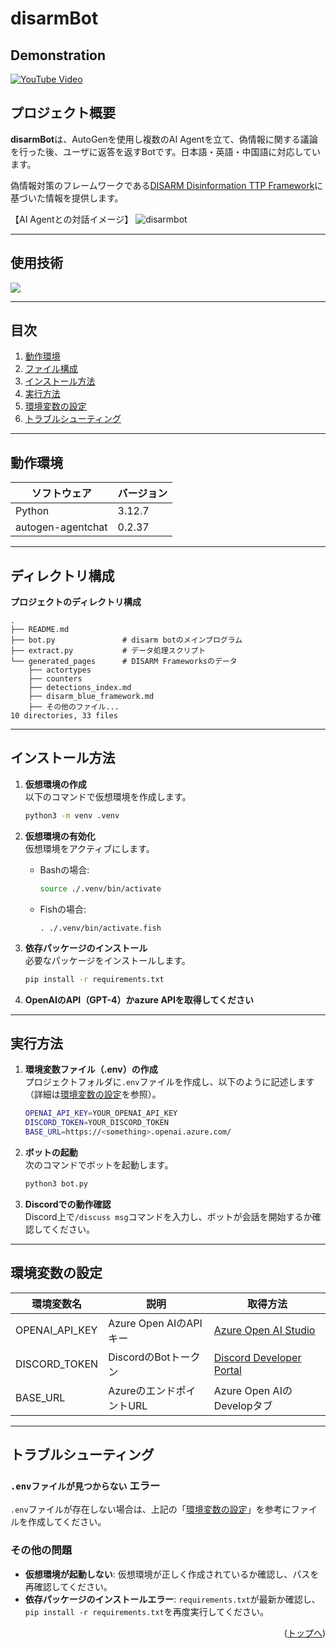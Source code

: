 # disarmBot

## Demonstration

[![YouTube Video](https://img.youtube.com/vi/Ee-JfL17L40/0.jpg)](https://www.youtube.com/watch?v=Ee-JfL17L40)


<div id="top"></div>

## プロジェクト概要

**disarmBot**は、AutoGenを使用し複数のAI Agentを立て、偽情報に関する議論を行った後、ユーザに返答を返すBotです。日本語・英語・中国語に対応しています。

偽情報対策のフレームワークである[DISARM Disinformation TTP Framework](https://github.com/DISARMFoundation/DISARMframeworks?tab=readme-ov-file)に基づいた情報を提供します。

【AI Agentとの対話イメージ】
![disarmbot](https://github.com/user-attachments/assets/6506ce32-7c50-4758-ac96-7a040e7ba8ea)

---

## 使用技術

<!-- シールド一覧 -->
<!-- 該当するプロジェクトの中から任意のものを選ぶ-->
<p style="display: inline">
  <!-- バックエンドの言語一覧 -->
  <img src="https://img.shields.io/badge/-Python-F2C63C.svg?logo=python&style=for-the-badge">
</p>

---

## 目次

1. [動作環境](#動作環境)
2. [ファイル構成](#ファイル構成)
3. [インストール方法](#インストール方法)
4. [実行方法](#実行方法)
5. [環境変数の設定](#環境変数の設定)
6. [トラブルシューティング](#トラブルシューティング)

---

## 動作環境

| ソフトウェア           | バージョン |
| ---------------------- | ---------- |
| Python                 | 3.12.7     |
| autogen-agentchat      | 0.2.37     |

---

## ディレクトリ構成

**プロジェクトのディレクトリ構成**

```plaintext
.
├── README.md
├── bot.py               # disarm botのメインプログラム
├── extract.py           # データ処理スクリプト
└── generated_pages      # DISARM Frameworksのデータ
    ├── actortypes
    ├── counters
    ├── detections_index.md
    ├── disarm_blue_framework.md
    ├── その他のファイル...
10 directories, 33 files
```

---

## インストール方法

1. **仮想環境の作成**  
   以下のコマンドで仮想環境を作成します。

   ```bash
   python3 -m venv .venv
   ```

2. **仮想環境の有効化**  
   仮想環境をアクティブにします。

   - Bashの場合:
     ```bash
     source ./.venv/bin/activate
     ```

   - Fishの場合:
     ```fish
     . ./.venv/bin/activate.fish
     ```

3. **依存パッケージのインストール**  
   必要なパッケージをインストールします。

   ```bash
   pip install -r requirements.txt
   ```
4. **OpenAIのAPI（GPT-4）かazure APIを取得してください**
---

## 実行方法

1. **環境変数ファイル（.env）の作成**  
   プロジェクトフォルダに`.env`ファイルを作成し、以下のように記述します（詳細は[環境変数の設定](#環境変数の設定)を参照）。

   ```bash
   OPENAI_API_KEY=YOUR_OPENAI_API_KEY
   DISCORD_TOKEN=YOUR_DISCORD_TOKEN
   BASE_URL=https://<something>.openai.azure.com/
   ```

2. **ボットの起動**  
   次のコマンドでボットを起動します。

   ```bash
   python3 bot.py
   ```

3. **Discordでの動作確認**  
   Discord上で`/discuss msg`コマンドを入力し、ボットが会話を開始するか確認してください。

---

## 環境変数の設定

| 環境変数名            | 説明                         | 取得方法                          |
| ---------------------- | ---------------------------- | --------------------------------- |
| OPENAI_API_KEY         | Azure Open AIのAPIキー       | [Azure Open AI Studio](https://azure.microsoft.com/) |
| DISCORD_TOKEN          | DiscordのBotトークン         | [Discord Developer Portal](https://discord.com/developers/applications) |
| BASE_URL               | AzureのエンドポイントURL     | Azure Open AIのDevelopタブ      |

---

## トラブルシューティング

### `.envファイルが見つからない` エラー

`.env`ファイルが存在しない場合は、上記の「[環境変数の設定](#環境変数の設定)」を参考にファイルを作成してください。

### その他の問題

- **仮想環境が起動しない**: 仮想環境が正しく作成されているか確認し、パスを再確認してください。
- **依存パッケージのインストールエラー**: `requirements.txt`が最新か確認し、`pip install -r requirements.txt`を再度実行してください。

<p align="right">(<a href="#top">トップへ</a>)</p>
